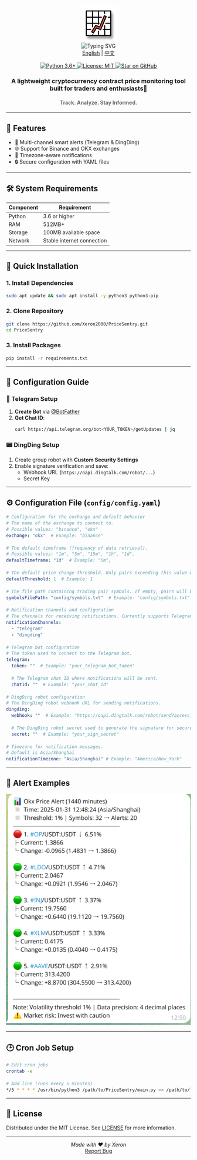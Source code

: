<div align="center">
  <img src="./img/logo.svg" width="100" alt="Project Logo">
</div>

<div align="center">
  <img src="https://readme-typing-svg.demolab.com?font=Fira+Code&size=34&pause=1000&center=true&vCenter=true&width=435&lines=PriceSentry" alt="Typing SVG">
</div>

<div align="center">
  <a href="README.md">English</a> | <a href="README_zh.md">中文</a>
</div>
<br>
<div align="center">
  <a href="https://www.python.org/">
    <img src="https://img.shields.io/badge/Python-3.6%2B-blue?logo=python&logoColor=white" alt="Python 3.6+">
  </a>
  <a href="LICENSE">
    <img src="https://img.shields.io/badge/License-MIT-green.svg" alt="License: MIT">
  </a>
  <a href="https://github.com/Xeron2000/PriceSentry/stargazers">
    <img src="https://img.shields.io/github/stars/Xeron2000/PriceSentry?style=social" alt="Star on GitHub">
  </a>
</div>

<h3 align="center">A lightweight cryptocurrency contract price monitoring tool built for traders and enthusiasts🚨</h3>
<h4 align="center" style="color: #666;">Track. Analyze. Stay Informed.</h4>

---

## 🌟 Features

- 🔔 Multi-channel smart alerts (Telegram & DingDing)
- 🌐 Support for Binance and OKX exchanges
- 📆 Timezone-aware notifications
- 🔒 Secure configuration with YAML files

---

## 🛠 System Requirements

| Component       | Requirement              |
|-----------------|--------------------------|
| Python          | 3.6 or higher            |
| RAM             | 512MB+                   |
| Storage         | 100MB available space    |
| Network         | Stable internet connection |

---

## 🚀 Quick Installation

### 1. Install Dependencies
```bash
sudo apt update && sudo apt install -y python3 python3-pip
```

### 2. Clone Repository
```bash
git clone https://github.com/Xeron2000/PriceSentry.git
cd PriceSentry
```

### 3. Install Packages
```bash
pip install -r requirements.txt
```

---

## 🔧 Configuration Guide

### 🤖 Telegram Setup
1. **Create Bot** via [@BotFather](https://t.me/BotFather)
2. **Get Chat ID**:
   ```bash
   curl https://api.telegram.org/bot<YOUR_TOKEN>/getUpdates | jq
   ```

### 📟 DingDing Setup
1. Create group robot with **Custom Security Settings**
2. Enable signature verification and save:
   - Webhook URL (`https://oapi.dingtalk.com/robot/...`)
   - Secret Key

---

## ⚙️ Configuration File (`config/config.yaml`)

```yaml
# Configuration for the exchange and default behavior
# The name of the exchange to connect to.
# Possible values: "binance", "okx"
exchange: "okx"  # Example: "binance"

# The default timeframe (frequency of data retrieval).
# Possible values: "1m", "5m", "15m", "1h", "1d".
defaultTimeframe: "1d"  # Example: "5m", 

# The default price change threshold. Only pairs exceeding this value will be notified.
defaultThreshold: 1  # Example: 1

# The file path containing trading pair symbols. If empty, pairs will be auto-retrieved.
symbolsFilePath: "config/symbols.txt"  # Example: "config/symbols.txt"

# Notification channels and configuration
# The channels for receiving notifications. Currently supports Telegram and DingDing.
notificationChannels: 
  - "telegram"
  - "dingding"

# Telegram bot configuration
# The token used to connect to the Telegram bot.
telegram:
  token: ""  # Example: "your_telegram_bot_token"
  
  # The Telegram chat ID where notifications will be sent.
  chatId: ""  # Example: "your_chat_id"

# DingDing robot configuration
# The DingDing robot webhook URL for sending notifications.
dingding:
  webhook: ""  # Example: "https://oapi.dingtalk.com/robot/send?access_token=your_access_token"
  
  # The DingDing robot secret used to generate the signature for secure notifications.
  secret: ""  # Example: "your_sign_secret"

# Timezone for notification messages.
# Default is Asia/Shanghai
notificationTimezone: "Asia/Shanghai" # Example: "America/New_York"

```

---

## 🔔 Alert Examples

<div style="text-align: center;">
  <img src="./img/tg.png" alt="Alert Examples">
</div>

---

## 🕒 Cron Job Setup

```bash
# Edit cron jobs
crontab -e

# Add line (runs every 5 minutes)
*/5 * * * * /usr/bin/python3 /path/to/PriceSentry/main.py >> /path/to/logs.txt 2>&1
```

---

## 📜 License

Distributed under the MIT License. See [LICENSE](LICENSE) for more information.

---

<p align="center">
  <em>Made with ❤️ by Xeron</em><br>
  <a href="https://github.com/Xeron2000/PriceSentry/issues">Report Bug</a>
</p>

